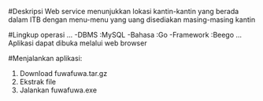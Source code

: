#Deskripsi
Web service menunjukkan lokasi kantin-kantin yang berada dalam ITB dengan menu-menu yang uang disediakan masing-masing kantin

#Lingkup operasi
...
-DBMS   :MySQL
-Bahasa :Go
  -Framework  :Beego
...
Aplikasi dapat dibuka melalui web browser

#Menjalankan aplikasi:
1. Download fuwafuwa.tar.gz
2. Ekstrak file
3. Jalankan fuwafuwa.exe
